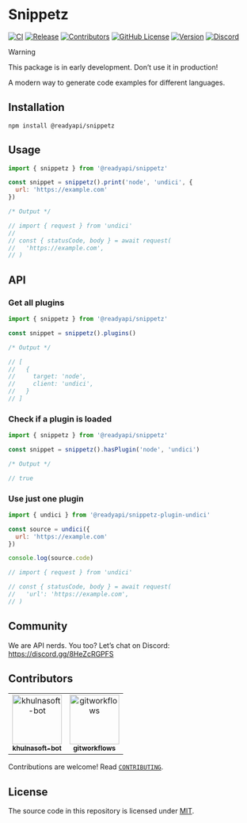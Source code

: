 # Snippetz

[![CI](https://github.com/khulnasoft/readyapi-snippetz/actions/workflows/ci.yml/badge.svg)](https://github.com/khulnasoft/readyapi-snippetz/actions/workflows/ci.yml)
[![Release](https://github.com/khulnasoft/readyapi-snippetz/actions/workflows/release.yml/badge.svg)](https://github.com/khulnasoft/readyapi-snippetz/actions/workflows/release.yml)
[![Contributors](https://img.shields.io/github/contributors/khulnasoft/readyapi-snippetz)](https://github.com/khulnasoft/readyapi-snippetz/graphs/contributors)
[![GitHub License](https://img.shields.io/github/license/khulnasoft/readyapi-snippetz)](https://github.com/khulnasoft/readyapi-snippetz/blob/main/LICENSE)
[![Version](https://img.shields.io/npm/v/%40khulnasoft/readyapi-snippetz)](https://www.npmjs.com/package/@readyapi/snippetz)
[![Discord](https://img.shields.io/discord/1135330207960678410?style=flat&color=5865F2)](https://discord.gg/8HeZcRGPFS)

> [!WARNING]
> This package is in early development. Don’t use it in production!

A modern way to generate code examples for different languages.

## Installation

```
npm install @readyapi/snippetz
```

## Usage

```js
import { snippetz } from '@readyapi/snippetz'

const snippet = snippetz().print('node', 'undici', {
  url: 'https://example.com'
})

/* Output */

// import { request } from 'undici'
//
// const { statusCode, body } = await request(
//   'https://example.com',
// )
```

## API

### Get all plugins

```js
import { snippetz } from '@readyapi/snippetz'

const snippet = snippetz().plugins()

/* Output */

// [
//   {
//     target: 'node',
//     client: 'undici',
//   }
// ]
```

### Check if a plugin is loaded

```js
import { snippetz } from '@readyapi/snippetz'

const snippet = snippetz().hasPlugin('node', 'undici')

/* Output */

// true
```

### Use just one plugin

```js
import { undici } from '@readyapi/snippetz-plugin-undici'

const source = undici({
  url: 'https://example.com'
})

console.log(source.code)

// import { request } from 'undici'

// const { statusCode, body } = await request(
//   'url': 'https://example.com',
// )
```

## Community

We are API nerds. You too? Let’s chat on Discord: <https://discord.gg/8HeZcRGPFS>

## Contributors

<!-- readme: collaborators,contributors -start -->
<table>
<tr>
    <td align="center">
        <a href="https://github.com/khulnasoft-bot">
            <img src="https://avatars.githubusercontent.com/u/43526132?v=4" width="100;" alt="khulnasoft-bot"/>
            <br />
            <sub><b>khulnasoft-bot</b></sub>
        </a>
    </td>
    <td align="center">
        <a href="https://github.com/gitworkflows">
            <img src="https://avatars.githubusercontent.com/u/118260833?v=4" width="100;" alt="gitworkflows"/>
            <br />
            <sub><b>gitworkflows</b></sub>
        </a>
    </td></tr>
</table>
<!-- readme: collaborators,contributors -end -->

Contributions are welcome! Read [`CONTRIBUTING`](https://github.com/khulnasoft/readyapi-snippetz/blob/main/CONTRIBUTING).

## License

The source code in this repository is licensed under [MIT](https://github.com/khulnasoft/readyapi-snippetz/blob/main/LICENSE).